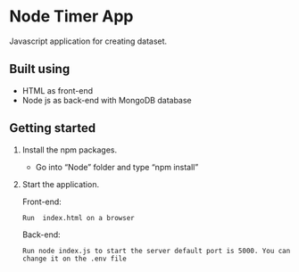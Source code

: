 
# Node Timer App

Javascript application for creating dataset.

## Built using

* HTML as front-end 
* Node js as back-end with MongoDB database

## Getting started

1.	Install the npm packages.
    * Go into “Node” folder and type “npm install”

2.	Start the application. 

    Front-end: 

        Run  index.html on a browser

    Back-end: 

        Run node index.js to start the server default port is 5000. You can change it on the .env file


